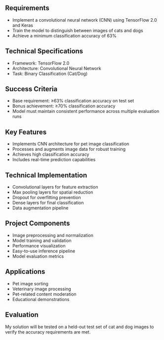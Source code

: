 Requirements
----------------------

-   Implement a convolutional neural network (CNN) using TensorFlow 2.0 and Keras
-   Train the model to distinguish between images of cats and dogs
-   Achieve a minimum classification accuracy of 63%

Technical Specifications
------------------------

-   Framework: TensorFlow 2.0
-   Architecture: Convolutional Neural Network
-   Task: Binary Classification (Cat/Dog)

Success Criteria
----------------

-   Base requirement: ≥63% classification accuracy on test set
-   Bonus achievement: ≥70% classification accuracy
-   Model must maintain consistent performance across multiple evaluation runs

Key Features
------------

-   Implements CNN architecture for pet image classification
-   Processes and augments image data for robust training
-   Achieves high classification accuracy
-   Includes real-time prediction capabilities

Technical Implementation
----------------------

-   Convolutional layers for feature extraction
-   Max pooling layers for spatial reduction
-   Dropout for overfitting prevention
-   Dense layers for final classification
-   Data augmentation pipeline


Project Components
------------------

-   Image preprocessing and normalization
-   Model training and validation
-   Performance visualization
-   Easy-to-use inference pipeline
-   Model evaluation metrics


Applications
------------

-   Pet image sorting
-   Veterinary image processing
-   Pet-related content moderation
-   Educational demonstrations


Evaluation
----------

My solution will be tested on a held-out test set of cat and dog images to verify the accuracy requirements are met.
